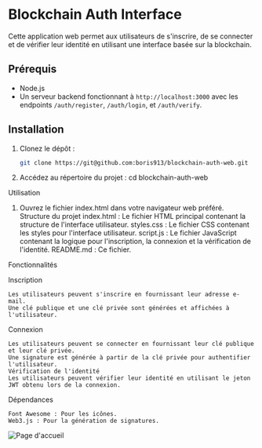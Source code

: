 # Blockchain Auth Interface

Cette application web permet aux utilisateurs de s'inscrire, de se connecter et de vérifier leur identité en utilisant une interface basée sur la blockchain.

## Prérequis

- Node.js
- Un serveur backend fonctionnant à `http://localhost:3000` avec les endpoints `/auth/register`, `/auth/login`, et `/auth/verify`.

## Installation

1. Clonez le dépôt :
   ```bash
   git clone https://git@github.com:boris913/blockchain-auth-web.git

2. Accédez au répertoire du projet :
   cd blockchain-auth-web

Utilisation

1. Ouvrez le fichier index.html dans votre navigateur web préféré.
Structure du projet
    index.html : Le fichier HTML principal contenant la structure de l'interface utilisateur.
    styles.css : Le fichier CSS contenant les styles pour l'interface utilisateur.
    script.js : Le fichier JavaScript contenant la logique pour l'inscription, la connexion et la vérification de l'identité.
    README.md : Ce fichier.

Fonctionnalités

  Inscription

    Les utilisateurs peuvent s'inscrire en fournissant leur adresse e-mail.
    Une clé publique et une clé privée sont générées et affichées à l'utilisateur.

  Connexion

    Les utilisateurs peuvent se connecter en fournissant leur clé publique et leur clé privée.
    Une signature est générée à partir de la clé privée pour authentifier l'utilisateur.
    Vérification de l'identité
    Les utilisateurs peuvent vérifier leur identité en utilisant le jeton JWT obtenu lors de la connexion.

  Dépendances

    Font Awesome : Pour les icônes.
    Web3.js : Pour la génération de signatures.

![Page d'accueil](assets/img/blochainauth_src.png)
